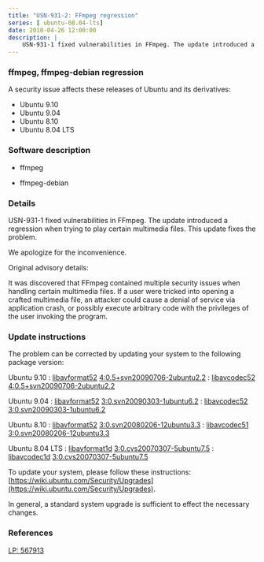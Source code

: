 ```yaml
---
title: "USN-931-2: FFmpeg regression"
series: [ ubuntu-08.04-lts]
date: 2010-04-26 12:00:00
description: |
    USN-931-1 fixed vulnerabilities in FFmpeg. The update introduced a regression when trying to play certain multimedia files. This update fixes the problem.
--- 
```

 
### ffmpeg, ffmpeg-debian regression

A security issue affects these releases of Ubuntu and its derivatives:

* Ubuntu 9.10
* Ubuntu 9.04
* Ubuntu 8.10
* Ubuntu 8.04 LTS

### Software description

* ffmpeg 

* ffmpeg-debian 

### Details

USN-931-1 fixed vulnerabilities in FFmpeg. The update introduced a regression when trying to play certain multimedia files. This update fixes the problem.

We apologize for the inconvenience.

Original advisory details:

 It was discovered that FFmpeg contained multiple security issues when handling certain multimedia files. If a user were tricked into opening a crafted multimedia file, an attacker could cause a denial of service via application crash, or possibly execute arbitrary code with the privileges of the user invoking the program. 

### Update instructions

The problem can be corrected by updating your system to the following package version:

Ubuntu 9.10
 : [libavformat52](https://launchpad.net/ubuntu/+source/ffmpeg) <span> [4:0.5+svn20090706-2ubuntu2.2](https://launchpad.net/ubuntu/+source/ffmpeg/4:0.5+svn20090706-2ubuntu2.2) </span> 
 : [libavcodec52](https://launchpad.net/ubuntu/+source/ffmpeg) <span> [4:0.5+svn20090706-2ubuntu2.2](https://launchpad.net/ubuntu/+source/ffmpeg/4:0.5+svn20090706-2ubuntu2.2) </span> 

Ubuntu 9.04
 : [libavformat52](https://launchpad.net/ubuntu/+source/ffmpeg-debian) <span> [3:0.svn20090303-1ubuntu6.2](https://launchpad.net/ubuntu/+source/ffmpeg-debian/3:0.svn20090303-1ubuntu6.2) </span> 
 : [libavcodec52](https://launchpad.net/ubuntu/+source/ffmpeg-debian) <span> [3:0.svn20090303-1ubuntu6.2](https://launchpad.net/ubuntu/+source/ffmpeg-debian/3:0.svn20090303-1ubuntu6.2) </span> 

Ubuntu 8.10
 : [libavformat52](https://launchpad.net/ubuntu/+source/ffmpeg-debian) <span> [3:0.svn20080206-12ubuntu3.3](https://launchpad.net/ubuntu/+source/ffmpeg-debian/3:0.svn20080206-12ubuntu3.3) </span> 
 : [libavcodec51](https://launchpad.net/ubuntu/+source/ffmpeg-debian) <span> [3:0.svn20080206-12ubuntu3.3](https://launchpad.net/ubuntu/+source/ffmpeg-debian/3:0.svn20080206-12ubuntu3.3) </span> 

Ubuntu 8.04 LTS
 : [libavformat1d](https://launchpad.net/ubuntu/+source/ffmpeg) <span> [3:0.cvs20070307-5ubuntu7.5](https://launchpad.net/ubuntu/+source/ffmpeg/3:0.cvs20070307-5ubuntu7.5) </span> 
 : [libavcodec1d](https://launchpad.net/ubuntu/+source/ffmpeg) <span> [3:0.cvs20070307-5ubuntu7.5](https://launchpad.net/ubuntu/+source/ffmpeg/3:0.cvs20070307-5ubuntu7.5) </span> 

To update your system, please follow these instructions: [https://wiki.ubuntu.com/Security/Upgrades](https://wiki.ubuntu.com/Security/Upgrades).

In general, a standard system upgrade is sufficient to effect the necessary changes. 

### References

 [LP: 567913](https://launchpad.net/bugs/567913)
 
